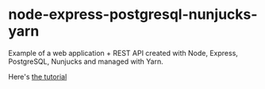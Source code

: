 # node-express-postgresql-nunjucks-yarn

Example of a web application + REST API created with Node, Express, PostgreSQL,
Nunjucks and managed with Yarn.

Here's [the tutorial](https://zaiste.net/2016/10/web_app_rest_api_with_express_postgresql_and_nunjucks_on_yarn/ )
